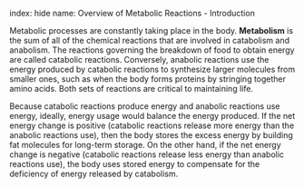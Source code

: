 index: hide
name: Overview of Metabolic Reactions - Introduction

Metabolic processes are constantly taking place in the body.  **Metabolism** is the sum of all of the chemical reactions that are involved in catabolism and anabolism. The reactions governing the breakdown of food to obtain energy are called catabolic reactions. Conversely, anabolic reactions use the energy produced by catabolic reactions to synthesize larger molecules from smaller ones, such as when the body forms proteins by stringing together amino acids. Both sets of reactions are critical to maintaining life.

Because catabolic reactions produce energy and anabolic reactions use energy, ideally, energy usage would balance the energy produced. If the net energy change is positive (catabolic reactions release more energy than the anabolic reactions use), then the body stores the excess energy by building fat molecules for long-term storage. On the other hand, if the net energy change is negative (catabolic reactions release less energy than anabolic reactions use), the body uses stored energy to compensate for the deficiency of energy released by catabolism.
